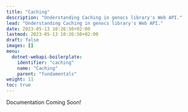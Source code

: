 ```yaml
---
title: "Caching"
description: "Understanding Caching in genocs library's Web API."
lead: "Understanding Caching in genocs library's Web API."
date: 2023-05-13 10:26:50+02:00
lastmod: 2023-05-13 10:26:50+02:00
draft: false
images: []
menu:
  dotnet-webapi-boilerplate:
    identifier: "caching"
    name: "Caching"
    parent: "fundamentals"
weight: 11
toc: true
---
```


Documentation Coming Soon!
